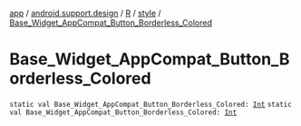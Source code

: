 [app](../../../index.md) / [android.support.design](../../index.md) / [R](../index.md) / [style](index.md) / [Base_Widget_AppCompat_Button_Borderless_Colored](.)

# Base_Widget_AppCompat_Button_Borderless_Colored

`static val Base_Widget_AppCompat_Button_Borderless_Colored: `[`Int`](https://kotlinlang.org/api/latest/jvm/stdlib/kotlin/-int/index.html)
`static val Base_Widget_AppCompat_Button_Borderless_Colored: `[`Int`](https://kotlinlang.org/api/latest/jvm/stdlib/kotlin/-int/index.html)